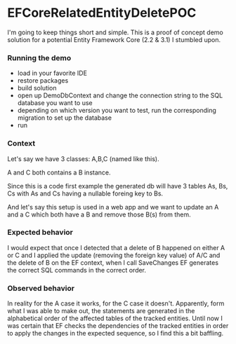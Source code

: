 # EFCoreRelatedEntityDeletePOC

I'm going to keep things short and simple. This is a proof of concept demo solution for a potential Entity Framework Core (2.2 & 3.1) I stumbled upon.

### Running the demo
- load in your favorite IDE
- restore packages
- build solution
- open up DemoDbContext and change the connection string to the SQL database you want to use
- depending on which version you want to test, run the corresponding migration to set up the database
- run

### Context

Let's say we have 3 classes: A,B,C (named like this).

A and C both contains a B instance.

Since this is a code first example the generated db will have 3 tables As, Bs, Cs with As and Cs having a nullable foreing key to Bs.

And let's say this setup is used in a web app and we want to update an A and a C which both have a B and remove those B(s) from them.
 
### Expected behavior

I would expect that once I detected that a delete of B happened on either A or C and I applied the update (removing the foreign key value) of A/C and the delete of B on the EF context, when I call SaveChanges EF generates the correct SQL commands in the correct order.

### Observed behavior

In reality for the A case it works, for the C case it doesn't. 
Apparently, form what I was able to make out, the statements are generated in the alphabetical order of the affected tables of the tracked entities. 
Until now I was certain that EF checks the dependencies of the tracked entities in order to apply the changes in the expected sequence, so I find this a bit baffling.